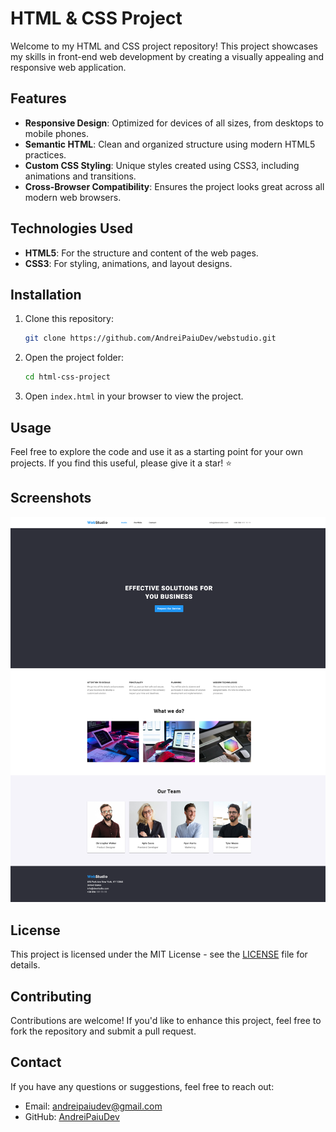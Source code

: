 # HTML & CSS Project

Welcome to my HTML and CSS project repository! This project showcases my skills in front-end web development by creating a visually appealing and responsive web application.

## Features

- **Responsive Design**: Optimized for devices of all sizes, from desktops to mobile phones.
- **Semantic HTML**: Clean and organized structure using modern HTML5 practices.
- **Custom CSS Styling**: Unique styles created using CSS3, including animations and transitions.
- **Cross-Browser Compatibility**: Ensures the project looks great across all modern web browsers.

## Technologies Used

- **HTML5**: For the structure and content of the web pages.
- **CSS3**: For styling, animations, and layout designs.

## Installation

1. Clone this repository:

   ```bash
   git clone https://github.com/AndreiPaiuDev/webstudio.git
   ```

2. Open the project folder:

   ```bash
   cd html-css-project
   ```

3. Open `index.html` in your browser to view the project.

## Usage

Feel free to explore the code and use it as a starting point for your own projects. If you find this useful, please give it a star! ⭐

## Screenshots

![Project Screenshot](./images/index.png)

## License

This project is licensed under the MIT License - see the [LICENSE](LICENSE) file for details.

## Contributing

Contributions are welcome! If you'd like to enhance this project, feel free to fork the repository and submit a pull request.

## Contact

If you have any questions or suggestions, feel free to reach out:

- Email: andreipaiudev@gmail.com
- GitHub: [AndreiPaiuDev](https://github.com/AndreiPaiuDev)